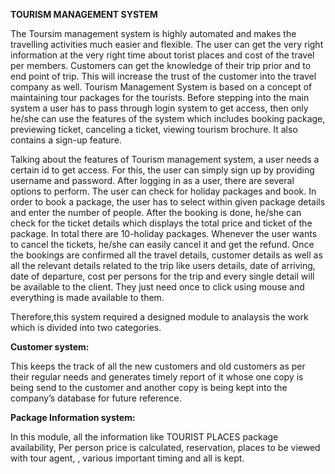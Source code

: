 **TOURISM MANAGEMENT SYSTEM**

The Toursim management system is highly automated and makes the travelling activities much easier and flexible. The user can get the very right information at the very right time about torist places and cost of the travel per members. Customers can get the knowledge of their trip prior and to end point of trip. This will increase the trust of the customer into the travel company as well.
Tourism Management System is based on a concept of maintaining tour packages for the tourists. Before stepping into the main system a user has to pass through login system to get access, then only he/she can use the features of the system which includes booking package, previewing ticket, canceling a ticket, viewing tourism brochure. It also contains a sign-up feature.

Talking about the features of Tourism management system, a user needs a certain id to get access. For this, the user can simply sign up by providing username and password. After logging in as a user, there are several options to perform. The user can check for holiday packages and book. In order to book a package, the user has to select within given package details and enter the number of people. After the booking is done, he/she can check for the ticket details which displays the total price and ticket of the package. In total there are 10-holiday packages. Whenever the user wants to cancel the tickets, he/she can easily cancel it and get the refund.
Once the bookings are confirmed all the travel details, customer details as well as all the relevant details related to the trip like users details, date of arriving, date of departure, cost per persons for the trip and every single detail will be available to the client. They just need once to click using mouse and everything is made available to them.

Therefore,this system required a designed module to analaysis the work which is divided into two categories.

**Customer system:** 

This keeps the track of all the new customers and old customers as per their regular needs and generates timely report of it whose one copy is being send to the customer and another copy is being kept into the company’s database for future reference.

**Package Information system:**

In this module, all the information like TOURIST PLACES package availability, Per person price is calculated, reservation, places to be viewed with tour agent, , various important timing and all is kept.
